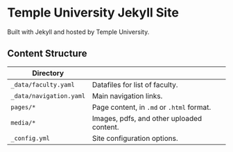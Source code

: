 # Temple University Jekyll Site

Built with Jekyll and hosted by Temple University.

## Content Structure

| Directory |  |
| --- | --- |
| ````_data/faculty.yaml```` | Datafiles for list of faculty. |
| ````_data/navigation.yaml```` | Main navigation links. |
| ````pages/*```` | Page content, in ````.md```` or ````.html```` format. |
| ````media/*```` | Images, pdfs, and other uploaded content. |
| ````_config.yml```` | Site configuration options. |